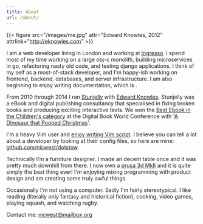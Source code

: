 ```yaml
---
title: About
url: /about/
---
```


{{< figure src="/images/me.jpg" attr="Edward Knowles, 2012" attrlink="http://eknowles.com" >}}

I am a web developer living in London and working at [Ingresso][ingresso]. 
I spend most of my time working on a large obj-c monolith, building
microservices in go, refactoring nasty old code, and testing django
applications. I think of my self as a most-of-stack developer, and I'm
happy-ish working on frontend, backend, databases, and server infrastructure.
I am also beginning to enjoy writing documentation, which is . 

From 2010 through 2014 I ran [Stunjelly][stunjelly] with [Edward Knowles][ned].
Stunjelly was a eBook and digital publishing consultancy that specialised
in fixing broken books and producing exciting interactive texts. We won the 
[Best Ebook in the Children's category][award] at the Digital Book World 
Conference with '[A Dinosaur that Pooped Christmas][dinopoop]'.

I'm a heavy Vim user and [enjoy writing Vim script][vim plugins]. I believe
you can tell a lot about a developer by looking at their config files, so here
are mine: [github.com/nicwest/dotstow](https://github.com/nicwest/dotstow).

Technically I'm a furniture designer. I made an decent table once and it was
pretty much downhill from there. I now own a [prusa 3d MkII] and it is quite
simply the best thing ever! I'm enjoying mixing programming with product
design and am creating some truly awful things.

Occasionally I'm not using a computer. Sadly I'm fairly stereotypical. I like
reading (literally only fantasy and historical fiction), cooking, video games,
playing squash, and watching rugby.

Contact me: [nicwest@mailbox.org](mailto:nicwest@mailbox.org)


[stunjelly]: http://stunjelly.com/
[ingresso]: http://ingresso.co.uk/
[ned]: http://eknowles.com
[award]: http://www.randomhouse.co.uk/news/2013/01/the-dinosaur-that-pooped-christmas-wins-publishing-innovation-award
[dinopoop]: https://itunes.apple.com/gb/book/dinosaur-that-pooped-christmas/id573535470
[vimrc]: https://github.com/nicwest/dotstow/blob/master/vim/.vimrc
[vim plugins]: https://github.com/nicwest?tab=repositories&q=&type=source&language=vim+script
[prusa 3d MkII]: http://shop.prusa3d.com/en/3d-printers/59-original-prusa-i3-mk2-kit.html
